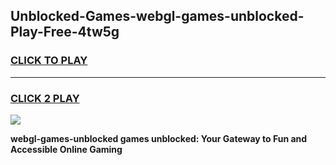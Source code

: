 
## Unblocked-Games-webgl-games-unblocked-Play-Free-4tw5g
<h3>
<a href="https://premium76.site?title=webgl-games-unblocked&ref=10A">CLICK TO PLAY</a></h3>
<hr>

<h3>
<a href="https://premium76.site?title=webgl-games-unblocked&ref=10A">CLICK 2 PLAY</a>
  
</h3>

<a href="https://premium76.site?title=webgl-games-unblocked&ref=10A"><img src="https://clearcache.store/games.png"></a>


**webgl-games-unblocked games unblocked: Your Gateway to Fun and Accessible Online Gaming**
